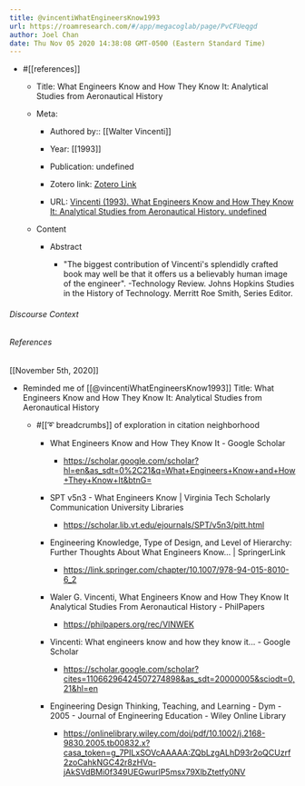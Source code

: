 ```yaml
---
title: @vincentiWhatEngineersKnow1993
url: https://roamresearch.com/#/app/megacoglab/page/PvCFUeqgd
author: Joel Chan
date: Thu Nov 05 2020 14:38:08 GMT-0500 (Eastern Standard Time)
---
```


- #[[references]]

    - Title: What Engineers Know and How They Know It: Analytical Studies from Aeronautical History

    - Meta:

        - Authored by:: [[Walter Vincenti]]

        - Year: [[1993]]

        - Publication: undefined

        - Zotero link: [Zotero Link](zotero://select/items/1_9VGCYC7Y)

        - URL: [Vincenti (1993). What Engineers Know and How They Know It: Analytical Studies from Aeronautical History. undefined](undefined)

    - Content

        - Abstract

            - "The biggest contribution of Vincenti's splendidly crafted book may well be that it offers us a believably human image of the engineer". -Technology Review. Johns Hopkins Studies in the History of Technology. Merritt Roe Smith, Series Editor.

###### Discourse Context



###### References

[[November 5th, 2020]]

- Reminded me of [[@vincentiWhatEngineersKnow1993]] Title: What Engineers Know and How They Know It: Analytical Studies from Aeronautical History

    - #[[➰ breadcrumbs]] of exploration in citation neighborhood

        - What Engineers Know and How They Know It - Google Scholar

            - https://scholar.google.com/scholar?hl=en&as_sdt=0%2C21&q=What+Engineers+Know+and+How+They+Know+It&btnG=

        - SPT v5n3 - What Engineers Know | Virginia Tech Scholarly Communication University Libraries

            - https://scholar.lib.vt.edu/ejournals/SPT/v5n3/pitt.html

        - Engineering Knowledge, Type of Design, and Level of Hierarchy: Further Thoughts About What Engineers Know… | SpringerLink

            - https://link.springer.com/chapter/10.1007/978-94-015-8010-6_2

        - Waler G. Vincenti, What Engineers Know and How They Know It Analytical Studies From Aeronautical History - PhilPapers

            - https://philpapers.org/rec/VINWEK

        - Vincenti: What engineers know and how they know it... - Google Scholar

            - https://scholar.google.com/scholar?cites=11066296424507274898&as_sdt=20000005&sciodt=0,21&hl=en

        - Engineering Design Thinking, Teaching, and Learning - Dym - 2005 - Journal of Engineering Education - Wiley Online Library

            - https://onlinelibrary.wiley.com/doi/pdf/10.1002/j.2168-9830.2005.tb00832.x?casa_token=g_7PILxSOVcAAAAA:ZQbLzgALhD93r2oQCUzrf2zoCahkNGC42r8zHVq-jAkSVdBMi0f349UEGwurlP5msx79XlbZtetfy0NV
